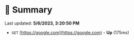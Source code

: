 # 📖 Summary
Last updated: **5/6/2023, 3:20:50 PM**

- `GET` [https://google.com](https://google.com) - **Up** (175ms)
